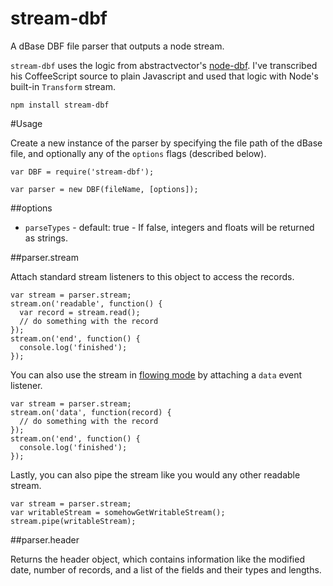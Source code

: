 stream-dbf
==========

A dBase DBF file parser that outputs a node stream.

`stream-dbf` uses the logic from abstractvector's [node-dbf](https://github.com/abstractvector/node-dbf). I've transcribed his CoffeeScript source to plain Javascript and used that logic with Node's built-in `Transform` stream.

    npm install stream-dbf

#Usage

Create a new instance of the parser by specifying the file path of the dBase file, and optionally any of the `options` flags (described below).

    var DBF = require('stream-dbf');

    var parser = new DBF(fileName, [options]);

##options

* `parseTypes` - default: true - If false, integers and floats will be returned as strings.

##parser.stream

Attach standard stream listeners to this object to access the records.

    var stream = parser.stream;
    stream.on('readable', function() {
      var record = stream.read();
      // do something with the record
    });
    stream.on('end', function() {
      console.log('finished');
    });

You can also use the stream in [flowing mode](http://nodejs.org/api/stream.html#stream_event_data) by attaching a `data` event listener.

    var stream = parser.stream;
    stream.on('data', function(record) {
      // do something with the record
    });
    stream.on('end', function() {
      console.log('finished');
    });

Lastly, you can also pipe the stream like you would any other readable stream.

    var stream = parser.stream;
    var writableStream = somehowGetWritableStream();
    stream.pipe(writableStream);

##parser.header

Returns the header object, which contains information like the modified date, number of records, and a list of the fields and their types and lengths.